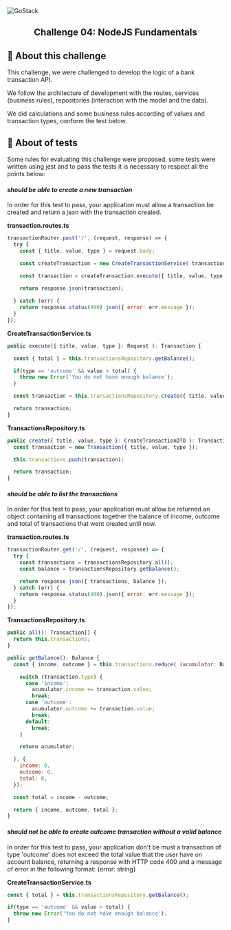 <img alt="GoStack" src="https://camo.githubusercontent.com/a869a2aaab296ef925343d7e76518cd213eb0a30/68747470733a2f2f73746f726167652e676f6f676c65617069732e636f6d2f676f6c64656e2d77696e642f626f6f7463616d702d676f737461636b2f6865616465722d6465736166696f732d6e65772e706e67" />

<h2 align="center">
  Challenge 04: NodeJS Fundamentals
</h2>


## :page_facing_up: About this challenge

This challenge, we were challenged to develop the logic of a bank transaction API.

We follow the architecture of development with the routes, services (business rules), repositories (interaction with the model and the data).

We did calculations and some business rules according of values and transaction types, conform the test below.

## :rocket: About of tests
Some rules for evaluating this challenge were proposed, some tests were written using jest and to pass the tests it is necessary to respect all the points below:

#### *should be able to create a new transaction*

In order for this test to pass, your application must allow a transaction be created and return a json with the transaction created.

<b>transaction.routes.ts</b>

```js
transactionRouter.post('/', (request, response) => {
  try {
    const { title, value, type } = request.body;

    const createTransaction = new CreateTransactionService( transactionsRepository ); 

    const transaction = createTransaction.execute({ title, value, type });

    return response.json(transaction);
    
  } catch (err) {
    return response.status(400).json({ error: err.message });
  }
});
```
<b>CreateTransactionService.ts</b>

```js
public execute({ title, value, type }: Request ): Transaction {

  const { total } = this.transactionsRepository.getBalance();

  if(type == 'outcome' && value > total) {
    throw new Error('You do not have enough balance');
  }

  const transaction = this.transactionsRepository.create({ title, value, type });

  return transaction;
}
```

<b>TransactionsRepository.ts</b>

```js
public create({ title, value, type }: CreateTransactionDTO ): Transaction {
  const transaction = new Transaction({ title, value, type });

  this.transactions.push(transaction);

  return transaction;
}
```

#### *should be able to list the transactions*

In order for this test to pass, your application must allow be returned an object containing all transactions together the balance of income, outcome and total of transactions that went created until now.

<b>transaction.routes.ts</b>

```js
transactionRouter.get('/', (request, response) => {
  try {
    const transactions = transactionsRepository.all();
    const balance = transactionsRepository.getBalance();

    return response.json({ transactions, balance });
  } catch (err) {
    return response.status(400).json({ error: err.message });
  }
});
```

<b>TransactionsRepository.ts</b>

```js
public all(): Transaction[] {
  return this.transactions;
}

public getBalance(): Balance {
  const { income, outcome } = this.transactions.reduce( (acumulator: Balance, transaction: Transaction) => {

    switch (transaction.type) {
      case 'income':
        acumulator.income += transaction.value;
        break;
      case 'outcome':
        acumulator.outcome += transaction.value;
        break;
      default:
        break;
    }

    return acumulator;

  }, {
    income: 0,
    outcome: 0,
    total: 0,
  });

  const total = income - outcome;

  return { income, outcome, total };
}
```

#### *should not be able to create outcome transaction without a valid balance*

In order for this test to pass, your application don't be must a transaction of type 'outcome' does not exceed the total value that the user have on account balance, returning a response with HTTP code 400 and a message of error in the following format: {error: string}

<b>CreateTransactionService.ts</b>

```js
const { total } = this.transactionsRepository.getBalance();

if(type == 'outcome' && value > total) {
  throw new Error('You do not have enough balance');
}
```
